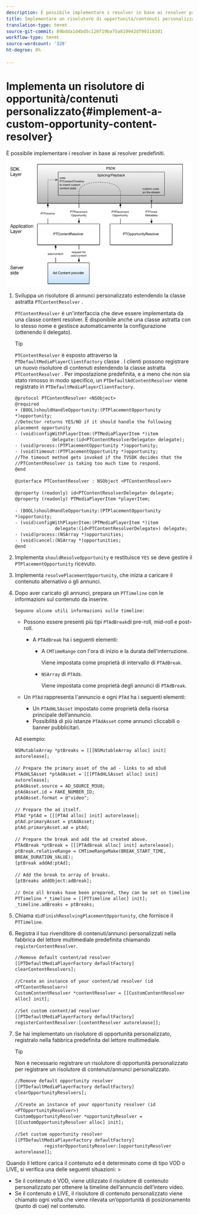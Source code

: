 ```yaml
---
description: È possibile implementare i resolver in base ai resolver predefiniti.
title: Implementare un risolutore di opportunità/contenuti personalizzato
translation-type: tm+mt
source-git-commit: 89bdda1d4bd5c126f19ba75a819942df901183d1
workflow-type: tm+mt
source-wordcount: '328'
ht-degree: 0%

---
```



# Implementa un risolutore di opportunità/contenuti personalizzato{#implement-a-custom-opportunity-content-resolver}

È possibile implementare i resolver in base ai resolver predefiniti.

<!--<a id="fig_CC41E2A66BDB4115821F33737B46A09B"></a>-->

![](assets/ios_psdk_content_resolver.png)

1. Sviluppa un risolutore di annunci personalizzato estendendo la classe astratta `PTContentResolver` .

   `PTContentResolver` è un&#39;interfaccia che deve essere implementata da una classe content resolver. È disponibile anche una classe astratta con lo stesso nome e gestisce automaticamente la configurazione (ottenendo il delegato).

   >[!TIP]
   >
   >`PTContentResolver` è esposto attraverso la  `PTDefaultMediaPlayerClientFactory` classe . I clienti possono registrare un nuovo risolutore di contenuti estendendo la classe astratta `PTContentResolver` . Per impostazione predefinita, e a meno che non sia stato rimosso in modo specifico, un `PTDefaultAdContentResolver` viene registrato in `PTDefaultMediaPlayerClientFactory`.

   ```
   @protocol PTContentResolver <NSObject> 
   @required 
   + (BOOL)shouldHandleOpportunity:(PTPlacementOpportunity *)opportunity;  
   //Detector returns YES/NO if it should handle the following placement opportunity 
   - (void)configWithPlayerItem:(PTMediaPlayerItem *)item  
                 delegate:(id<PTContentResolverDelegate> delegate); 
   - (void)process:(PTPlacementOpportunity *)opportunity; 
   - (void)timeout:(PTPlacementOpportunity *)opportunity;  
   //The timeout method gets invoked if the TVSDK decides that the  
   //PTContentResolver is taking too much time to respond. 
   @end 
   
   @interface PTContentResolver : NSObject <PTContentResolver> 
   
   @property (readonly) id<PTContentResolverDelegate> delegate; 
   @property (readonly) PTMediaPlayerItem *playerItem; 
   
   - (BOOL)shouldHandleOpportunity:(PTPlacementOpportunity *)opportunity; 
   - (void)configWithPlayerItem:(PTMediaPlayerItem *)item  
                  delegate:(id<PTContentResolverDelegate>) delegate; 
   - (void)process:(NSArray *)opportunities; 
   - (void)cancel:(NSArray *)opportunities; 
   @end
   ```

1. Implementa `shouldResolveOpportunity` e restituisce `YES` se deve gestire il `PTPlacementOpportunity` ricevuto.
1. Implementa `resolvePlacementOpportunity`, che inizia a caricare il contenuto alternativo o gli annunci.
1. Dopo aver caricato gli annunci, prepara un `PTTimeline` con le informazioni sul contenuto da inserire.

       Seguono alcune utili informazioni sulle timeline:
   
   * Possono essere presenti più tipi `PTAdBreak`di pre-roll, mid-roll e post-roll.

      * A `PTAdBreak` ha i seguenti elementi:

         * A `CMTimeRange` con l&#39;ora di inizio e la durata dell&#39;interruzione.

            Viene impostata come proprietà di intervallo di `PTAdBreak`.

         * `NSArray` di  `PTAd`s.

            Viene impostata come proprietà degli annunci di `PTAdBreak`.
   * Un `PTAd` rappresenta l&#39;annuncio e ogni `PTAd` ha i seguenti elementi:

      * Un `PTAdHLSAsset` impostato come proprietà della risorsa principale dell’annuncio.
      * Possibilità di più istanze `PTAdAsset` come annunci cliccabili o banner pubblicitari.

   Ad esempio:

   ```
   NSMutableArray *ptBreaks = [[[NSMutableArray alloc] init] autorelease]; 
   
   // Prepare the primary asset of the ad - links to ad m3u8 
   PTAdHLSAsset *ptAdAsset = [[[PTAdHLSAsset alloc] init] autorelease]; 
   ptAdAsset.source = AD_SOURCE_M3U8; 
   ptAdAsset.id = FAKE_NUMBER_ID; 
   ptAdAsset.format = @"video"; 
   
   // Prepare the ad itself. 
   PTAd *ptAd = [[[PTAd alloc] init] autorelease]; 
   ptAd.primaryAsset = ptAdAsset; 
   ptAd.primaryAsset.ad = ptAd; 
   
   // Prepare the break and add the ad created above. 
   PTAdBreak *ptBreak = [[[PTAdBreak alloc] init] autorelease]; 
   ptBreak.relativeRange = CMTimeRangeMake(BREAK_START_TIME, BREAK_DURATION_VALUE); 
   [ptBreak addAd:ptAd]; 
   
   // Add the break to array of breaks. 
   [ptBreaks addObject:adBreak]; 
   
   // Once all breaks have been prepared, they can be set on timeline 
   PTTimeline *_timeline = [[PTTimeline alloc] init]; 
   _timeline.adBreaks = ptBreaks;
   ```

1. Chiama `didFinishResolvingPlacementOpportunity`, che fornisce il `PTTimeline`.
1. Registra il tuo rivenditore di contenuti/annunci personalizzati nella fabbrica del lettore multimediale predefinita chiamando `registerContentResolver`.

   ```
   //Remove default content/ad resolver 
   [[PTDefaultMediaPlayerFactory defaultFactory] clearContentResolvers]; 
   
   //Create an instance of your content/ad resolver (id <PTContentResolver>) 
   CustomContentResolver *contentResolver = [[CustomContentResolver alloc] init]; 
   
   //Set custom content/ad resolver 
   [[PTDefaultMediaPlayerFactory defaultFactory] registerContentResolver:[contentResolver autorelease]];
   ```

1. Se hai implementato un risolutore di opportunità personalizzato, registralo nella fabbrica predefinita del lettore multimediale.

   >[!TIP]
   >
   >Non è necessario registrare un risolutore di opportunità personalizzato per registrare un risolutore di contenuti/annunci personalizzato.

   ```
   //Remove default opportunity resolver 
   [[PTDefaultMediaPlayerFactory defaultFactory] clearOpportunityResolvers]; 
   
   //Create an instance of your opportunity resolver (id <PTOpportunityResolver>) 
   CustomOpportunityResolver *opportunityResolver = [[CustomOpportunityResolver alloc] init]; 
   
   //Set custom opportunity resolver 
   [[PTDefaultMediaPlayerFactory defaultFactory]  
              registerOpportunityResolver:[opportunityResolver autorelease]];
   ```

Quando il lettore carica il contenuto ed è determinato come di tipo VOD o LIVE, si verifica una delle seguenti situazioni: >
* Se il contenuto è VOD, viene utilizzato il risolutore di contenuto personalizzato per ottenere la timeline dell’annuncio dell’intero video.
* Se il contenuto è LIVE, il risolutore di contenuto personalizzato viene chiamato ogni volta che viene rilevata un’opportunità di posizionamento (punto di cue) nel contenuto.
